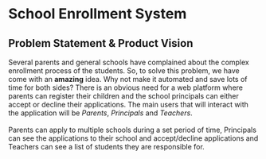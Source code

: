 <h1>School Enrollment System</h1>

<h2>Problem Statement & Product Vision</h2>
Several parents and general schools have complained about the complex enrollment process of the students. So, to solve this problem, we have come with an <b>amazing</b> idea. Why not make it automated and save lots of time for both sides? There is an obvious need for a web platform where parents can register their children and the school principals can either accept or decline their applications. The main users that will interact with the application will be <i>Parents</i>, <i>Principals</i> and <i>Teachers</i>. <br><br>
Parents can apply to multiple schools during a set period of time, Principals can see the applications to their school and accept/decline applications and Teachers can see a list of students they are responsible for.

<!-- <h2>Product features & functionalities</h2>
<ul>
    <li>Parents (regular users) need to register in the app in order to apply to schools.</li>
    <li>Principals register as regular users and then are given that role by a super admin.</li>
    <li>Teachers register as regular users and then are invited by school principals to get the teacher role.</li>
    <li>Each registered parent can complete an application form during the application period.</li>
    <li>Each registered parent and school principal will be notified via email at the beginning of each application period.</li>
    <li>Each registered parent needs to apply to at least one school so that their child/children has/have the possibility to be selected.</li>
    <li>At the end of the application period, all the parents whose children were not accepted (or parents that have not applied to any school for their child/children) can see a list of schools with vacant spots.</li>
    <li>Principals can accept/decline applications during the application period and a week after that.</li>
    <li>After the entire enrollment process ends, teachers can see the list of students they are responsible for.</li>
</ul> -->
